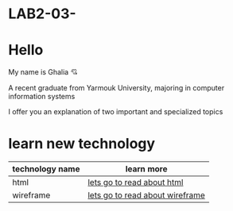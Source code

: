 # LAB2-03-
# Hello #

My name is Ghalia  :cupid:

A recent graduate from Yarmouk University, majoring in computer information systems

I offer you an explanation of two important and specialized topics 

# learn new technology # 
|technology name      | learn more |
| ----------- | ----------- |
| html     | [lets go to read about html](http://https://ghalia1996.github.io/LAB2-03-/ghaliahtml)      |
| wireframe  | [lets go to read about wireframe](https://https://ghalia1996.github.io/LAB2-03-/ghaliawireframe)        |


